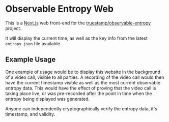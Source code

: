 # Observable Entropy Web

This is a [Next.js](https://nextjs.org/) web front-end for the
[truestamp/observable-entropy](https://github.com/truestamp/observable-entropy)
project.

It will display the current time, as well as the key info from the latest
`entropy.json` file available.

## Example Usage

One example of usage would be to display this website in the background of a
video call, visible to all parties. A recording of the video call would then
have the current timestamp visible as well as the most current observable
entropy data. This would have the effect of proving that the video call is
taking place live, or was pre-recorded after the point in time when the entropy
being displayed was generated.

Anyone can independently cryptographically verify the entropy data, it's
timestamp, and validity.
